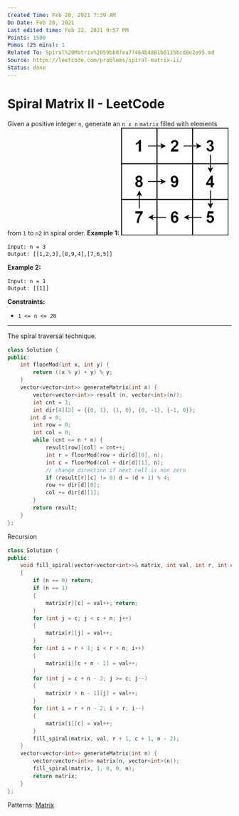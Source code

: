 ```yaml
---
Created Time: Feb 20, 2021 7:39 AM
Do Date: Feb 20, 2021
Last edited time: Feb 22, 2021 9:57 PM
Points: 1500
Pomos (25 mins): 1
Related To: Spiral%20Matrix%2059bb07ea77464b4881b0135bcd8e2e95.md
Source: https://leetcode.com/problems/spiral-matrix-ii/
Status: done
---
```


# Spiral Matrix II - LeetCode

Given a positive integer `n`, generate an `n x n` `matrix` filled with elements from `1` to `n2` in spiral order.
**Example 1:**
![Spiral%20Matrix%20II%20-%20LeetCode%2095b1eda25bbc41648389668ddfb577b4/spiraln.jpg](Spiral%20Matrix%20II%20-%20LeetCode%2095b1eda25bbc41648389668ddfb577b4/spiraln.jpg)
```
Input: n = 3
Output: [[1,2,3],[8,9,4],[7,6,5]]
```
**Example 2:**
```
Input: n = 1
Output: [[1]]
```
**Constraints:**
- `1 <= n <= 20`
---
The spiral traversal technique. 
```cpp
class Solution {
public:
    int floorMod(int x, int y) {
        return ((x % y) + y) % y;
    }
    vector<vector<int>> generateMatrix(int n) {
        vector<vector<int>> result (n, vector<int>(n));
        int cnt = 1;
        int dir[4][2] = {{0, 1}, {1, 0}, {0, -1}, {-1, 0}};
       int d = 0;
        int row = 0;
        int col = 0;
        while (cnt <= n * n) {
            result[row][col] = cnt++;
            int r = floorMod(row + dir[d][0], n);
            int c = floorMod(col + dir[d][1], n);
            // change direction if next cell is non zero
            if (result[r][c] != 0) d = (d + 1) % 4;
            row += dir[d][0];
            col += dir[d][1];
        }
        return result;
    }
};
```
Recursion
```cpp
class Solution {
public:
    void fill_spiral(vector<vector<int>>& matrix, int val, int r, int c, int n)
    {
        if (n == 0) return;
        if (n == 1) 
        {
            matrix[r][c] = val++; return;
        }
        for (int j = c; j < c + n; j++)
        {
            matrix[r][j] = val++; 
        }
        for (int i = r + 1; i < r + n; i++)
        {
            matrix[i][c + n - 1] = val++;
        }
        for (int j = c + n - 2; j >= c; j--)
        {
            matrix[r + n - 1][j] = val++; 
        }
        for (int i = r + n - 2; i > r; i--)
        {
            matrix[i][c] = val++;
        }
        fill_spiral(matrix, val, r + 1, c + 1, n - 2); 
    }
    vector<vector<int>> generateMatrix(int n) {
        vector<vector<int>> matrix(n, vector<int>(n));
        fill_spiral(matrix, 1, 0, 0, n); 
        return matrix; 
    }
};
```
Patterns: [Matrix](Matrix.md)